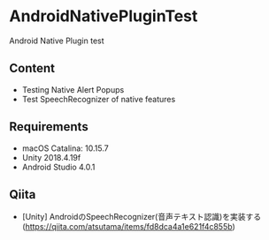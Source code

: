 # AndroidNativePluginTest
Android Native Plugin test

## Content
- Testing Native Alert Popups
- Test SpeechRecognizer of native features

## Requirements
- macOS Catalina: 10.15.7
- Unity 2018.4.19f
- Android Studio 4.0.1

## Qiita
- [Unity] AndroidのSpeechRecognizer(音声テキスト認識)を実装する(https://qiita.com/atsutama/items/fd8dca4a1e621f4c855b)
